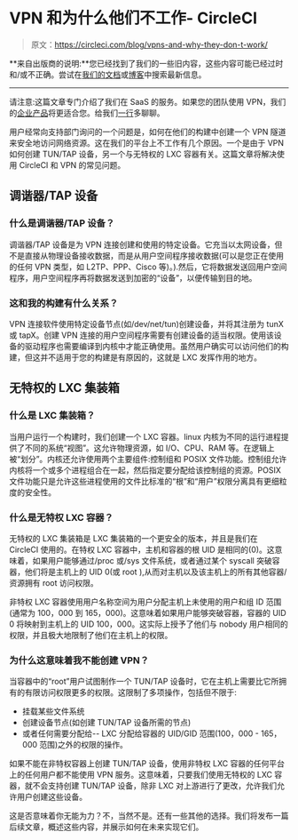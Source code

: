 # VPN 和为什么他们不工作- CircleCI

> 原文：<https://circleci.com/blog/vpns-and-why-they-don-t-work/>

**来自出版商的说明:**您已经找到了我们的一些旧内容，这些内容可能已经过时和/或不正确。尝试在[我们的文档](https://circleci.com/docs/)或[博客](https://circleci.com/blog/)中搜索最新信息。

* * *

请注意:这篇文章专门介绍了我们在 SaaS 的服务。如果您的团队使用 VPN，我们的[企业产品](https://circleci.com/enterprise/)将更适合您。给我们[一行](mailto:%20enterprise@circleci.com)多聊聊。

用户经常向支持部门询问的一个问题是，如何在他们的构建中创建一个 VPN 隧道来安全地访问网络资源。这在我们的平台上不工作有几个原因。一个是由于 VPN 如何创建 TUN/TAP 设备，另一个与无特权的 LXC 容器有关。这篇文章将解决使用 CircleCI 和 VPN 的常见问题。

## 调谐器/TAP 设备

### 什么是调谐器/TAP 设备？

调谐器/TAP 设备是为 VPN 连接创建和使用的特定设备。它充当以太网设备，但不是直接从物理设备接收数据，而是从用户空间程序接收数据(可以是您正在使用的任何 VPN 类型，如 L2TP、PPP、Cisco 等)。).然后，它将数据发送回用户空间程序，用户空间程序再将数据发送到加密的“设备”，以便传输到目的地。

### 这和我的构建有什么关系？

VPN 连接软件使用特定设备节点(如/dev/net/tun)创建设备，并将其注册为 tunX 或 tapX。创建 VPN 连接的用户空间程序需要有创建设备的适当权限。使用该设备的驱动程序也需要编译到内核中才能正确使用。虽然用户确实可以访问他们的构建，但这并不适用于您的构建是有原因的，这就是 LXC 发挥作用的地方。

## 无特权的 LXC 集装箱

### 什么是 LXC 集装箱？

当用户运行一个构建时，我们创建一个 LXC 容器。linux 内核为不同的运行进程提供了不同的系统“视图”。这允许物理资源，如 I/O、CPU、RAM 等。在逻辑上被“划分”。内核还允许使用两个主要组件:控制组和 POSIX 文件功能。控制组允许内核将一个或多个进程组合在一起，然后指定要分配给该控制组的资源。POSIX 文件功能只是允许这些进程使用的文件比标准的“根”和“用户”权限分离具有更细粒度的安全性。

### 什么是无特权 LXC 容器？

无特权的 LXC 集装箱是 LXC 集装箱的一个更安全的版本，并且是我们在 CircleCI 使用的。在特权 LXC 容器中，主机和容器的根 UID 是相同的(0)。这意味着，如果用户能够通过/proc 或/sys 文件系统，或者通过某个 syscall 突破容器，他们将是主机上的 UID 0(或 root ),从而对主机以及该主机上的所有其他容器/资源拥有 root 访问权限。

非特权 LXC 容器使用用户名称空间为用户分配主机上未使用的用户和组 ID 范围(通常为 100，000 到 165，000)。这意味着如果用户能够突破容器，容器的 UID 0 将映射到主机上的 UID 100，000。这实际上授予了他们与 nobody 用户相同的权限，并且极大地限制了他们在主机上的权限。

### 为什么这意味着我不能创建 VPN？

当容器中的“root”用户试图制作一个 TUN/TAP 设备时，它在主机上需要比它所拥有的有限访问权限更多的权限。这限制了多项操作，包括但不限于:

*   挂载某些文件系统
*   创建设备节点(如创建 TUN/TAP 设备所需的节点)
*   或者任何需要分配给-- LXC 分配给容器的 UID/GID 范围(100，000 - 165，000 范围)之外的权限的操作。

如果不能在非特权容器上创建 TUN/TAP 设备，使用非特权 LXC 容器的任何平台上的任何用户都不能使用 VPN 服务。这意味着，只要我们使用无特权的 LXC 容器，就不会支持创建 TUN/TAP 设备，除非 LXC 对上游进行了更改，允许我们允许用户创建这些设备。

这是否意味着你无能为力？不，当然不是。还有一些其他的选择。我们将发布一篇后续文章，概述这些内容，并展示如何在未来实现它们。